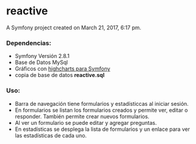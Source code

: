 reactive
========

A Symfony project created on March 21, 2017, 6:17 pm.

### Dependencias:
- Symfony Versión 2.8.1
- Base de Datos MySql
- Gráficos con [highcharts para Symfony](https://github.com/marcaube/ObHighchartsBundle)
- copia de base de datos **reactive.sql**

### Uso:
- Barra de navegación tiene formularios y estadísticcas al iniciar sesión.
- En formularios se listan los formularios creados y permite ver, editar o responder. También permite crear nuevos formularios.
- Al ver un formulario se puede editar y agregar preguntas.
- En estadísticas se desplega la lista de formularios y un enlace para ver las estadísticas de cada uno.
